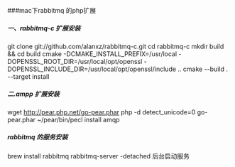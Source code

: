 ###mac下rabbitmq 的php扩展

##### 一、rabbitmq-c  扩展安装
git clone git://github.com/alanxz/rabbitmq-c.git
cd rabbitmq-c
mkdir build && cd build 
cmake -DCMAKE_INSTALL_PREFIX=/usr/local -DOPENSSL_ROOT_DIR=/usr/local/opt/openssl -DOPENSSL_INCLUDE_DIR=/usr/local/opt/openssl/include  ..
cmake --build . --target install

##### 二.ampp  扩展安装
wget http://pear.php.net/go-pear.phar
php -d detect_unicode=0 go-pear.phar
~/pear/bin/pecl install amqp

##### rabbitmq 的服务安装
brew install rabbitmq
rabbitmq-server -detached 后台启动服务